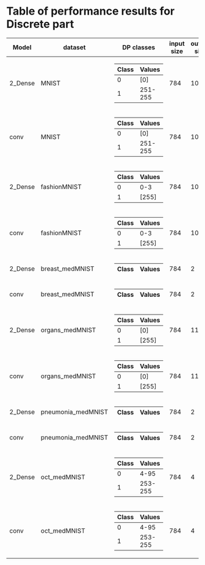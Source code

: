 # Table of performance results for Discrete part
Model | dataset |  DP classes | input size | output size |train acc | test acc | code tag
--- | --- | --- | --- | --- | --- | --- | --- 
2_Dense|MNIST|<table><thead>  <tr>  <th> Class </th>  <th>Values</th>  </tr>  </thead><tbody><tr><td>0</td> <td>[0]</td></tr><tr><td>1</td> <td>251-255</td></tr></tbody></table>|784|10|0.43|0.46|V1.0.0
conv|MNIST|<table><thead>  <tr>  <th> Class </th>  <th>Values</th>  </tr>  </thead><tbody><tr><td>0</td> <td>[0]</td></tr><tr><td>1</td> <td>251-255</td></tr></tbody></table>|784|10|1.00|0.98|V1.0.0
2_Dense|fashionMNIST|<table><thead>  <tr>  <th> Class </th>  <th>Values</th>  </tr>  </thead><tbody><tr><td>0</td> <td>0-3</td></tr><tr><td>1</td> <td>[255]</td></tr></tbody></table>|784|10|0.94|0.85|V1.0.0
conv|fashionMNIST|<table><thead>  <tr>  <th> Class </th>  <th>Values</th>  </tr>  </thead><tbody><tr><td>0</td> <td>0-3</td></tr><tr><td>1</td> <td>[255]</td></tr></tbody></table>|784|10|0.91|0.85|V1.0.0
2_Dense|breast_medMNIST|<table><thead>  <tr>  <th> Class </th>  <th>Values</th>  </tr>  </thead><tbody></tbody></table>|784|2|0.00|0.00|V1.0.0
conv|breast_medMNIST|<table><thead>  <tr>  <th> Class </th>  <th>Values</th>  </tr>  </thead><tbody></tbody></table>|784|2|0.00|0.00|V1.0.0
2_Dense|organs_medMNIST|<table><thead>  <tr>  <th> Class </th>  <th>Values</th>  </tr>  </thead><tbody><tr><td>0</td> <td>[0]</td></tr><tr><td>1</td> <td>[255]</td></tr></tbody></table>|784|11|0.93|0.46|V1.0.0
conv|organs_medMNIST|<table><thead>  <tr>  <th> Class </th>  <th>Values</th>  </tr>  </thead><tbody><tr><td>0</td> <td>[0]</td></tr><tr><td>1</td> <td>[255]</td></tr></tbody></table>|784|11|0.73|0.48|V1.0.0
2_Dense|pneumonia_medMNIST|<table><thead>  <tr>  <th> Class </th>  <th>Values</th>  </tr>  </thead><tbody></tbody></table>|784|2|0.00|0.00|V1.0.0
conv|pneumonia_medMNIST|<table><thead>  <tr>  <th> Class </th>  <th>Values</th>  </tr>  </thead><tbody></tbody></table>|784|2|0.00|0.00|V1.0.0
2_Dense|oct_medMNIST|<table><thead>  <tr>  <th> Class </th>  <th>Values</th>  </tr>  </thead><tbody><tr><td>0</td> <td>4-95</td></tr><tr><td>1</td> <td>253-255</td></tr></tbody></table>|784|4|0.58|0.38|V1.0.0
conv|oct_medMNIST|<table><thead>  <tr>  <th> Class </th>  <th>Values</th>  </tr>  </thead><tbody><tr><td>0</td> <td>4-95</td></tr><tr><td>1</td> <td>253-255</td></tr></tbody></table>|784|4|0.79|0.53|V1.0.0
